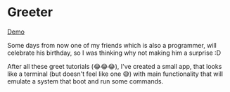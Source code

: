 # Greeter
[Demo](https://greeter-3b039.web.app/)


Some days from now one of my friends which is also a programmer, will celebrate his birthday, so I was thinking why not making him a surprise :D 

After all these greet tutorials (😂😂😂), I've created a small app, that looks like a terminal (but doesn't feel like one 😅) with main 
functionality that will emulate a system that boot and run some commands.
